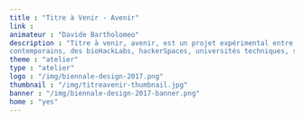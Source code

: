 ```yaml
---
title : "Titre à Venir - Avenir"
link :
animateur : "Davide Bartholomeo"
description : "Titre à venir, avenir, est un projet expérimental entre structures d’art
contemporains, des bioHackLabs, hackerSpaces, universités techniques, scientifiques et littéraires. Contribuez aux ateliers tous les Jeudis de 10h à 18h."
theme : "atelier"
type : "atelier"
logo : "/img/biennale-design-2017.png"
thumbnail : "/img/titreavenir-thumbnail.jpg"
banner : "/img/biennale-design-2017-banner.png"
home : "yes"
---
```

